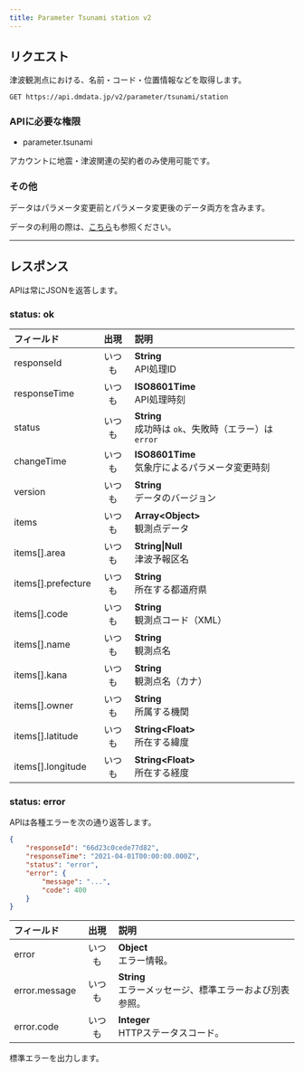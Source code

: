 ```yaml
---
title: Parameter Tsunami station v2
---
```


## リクエスト

津波観測点における、名前・コード・位置情報などを取得します。

`GET https://api.dmdata.jp/v2/parameter/tsunami/station`

### APIに必要な権限
* parameter.tsunami

アカウントに地震・津波関連の契約者のみ使用可能です。

### その他
データはパラメータ変更前とパラメータ変更後のデータ両方を含みます。

データの利用の際は、[こちら](/docs/parameter.md)も参照ください。

---

## レスポンス
APIは常にJSONを返答します。

### status: ok
|フィールド|出現|説明|
|:--|:-:|:--|
|responseId|いつも|**String** <br/> API処理ID|
|responseTime|いつも|**ISO8601Time** <br/> API処理時刻|
|status|いつも|**String** <br/> 成功時は `ok`、失敗時（エラー）は `error`|
|changeTime|いつも|**ISO8601Time** <br/> 気象庁によるパラメータ変更時刻|
|version|いつも|**String** <br/> データのバージョン|
|items|いつも|**Array<Object\>** <br/> 観測点データ|
|items[].area|いつも|**String\|Null** <br/> 津波予報区名|
|items[].prefecture|いつも|**String** <br/> 所在する都道府県|
|items[].code|いつも|**String** <br/> 観測点コード（XML）|
|items[].name|いつも|**String** <br/> 観測点名|
|items[].kana|いつも|**String** <br/> 観測点名（カナ）|
|items[].owner|いつも|**String** <br/> 所属する機関|
|items[].latitude|いつも|**String<Float\>** <br/> 所在する緯度|
|items[].longitude|いつも|**String<Float\>** <br/> 所在する経度|

### status: error
APIは各種エラーを次の通り返答します。
```json
{
    "responseId": "66d23c0cede77d82",
    "responseTime": "2021-04-01T00:00:00.000Z",
    "status": "error",
    "error": {
        "message": "...",
        "code": 400
    }
}
```

|フィールド|出現|説明|
|:--|:-:|:--|
|error|いつも|**Object** <br/> エラー情報。|
|error.message|いつも|**String** <br/> エラーメッセージ、標準エラーおよび別表参照。|
|error.code|いつも|**Integer** <br/> HTTPステータスコード。|

標準エラーを出力します。
